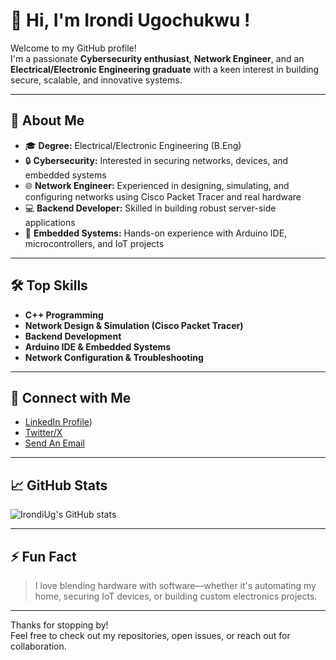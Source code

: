 # 👋 Hi, I'm Irondi Ugochukwu !

Welcome to my GitHub profile!  
I'm a passionate **Cybersecurity enthusiast**, **Network Engineer**, and an **Electrical/Electronic Engineering graduate** with a keen interest in building secure, scalable, and innovative systems.

---

## 🚀 About Me

- 🎓 **Degree:** Electrical/Electronic Engineering (B.Eng)
- 🔒 **Cybersecurity:** Interested in securing networks, devices, and embedded systems
- 🌐 **Network Engineer:** Experienced in designing, simulating, and configuring networks using Cisco Packet Tracer and real hardware
- 💻 **Backend Developer:** Skilled in building robust server-side applications
- 🤖 **Embedded Systems:** Hands-on experience with Arduino IDE, microcontrollers, and IoT projects

---

## 🛠️ Top Skills

- **C++ Programming**
- **Network Design & Simulation (Cisco Packet Tracer)**
- **Backend Development**
- **Arduino IDE & Embedded Systems**
- **Network Configuration & Troubleshooting**

---

## 🔗 Connect with Me

- [LinkedIn Profile](https://www.linkedin.com/in/ugochukwu-irondi-07483920b)) <!-- Add your LinkedIn URL here -->
- [Twitter/X](#) <!-- Add your Twitter/X URL here -->
- [Send An Email](irondiugochukwu48@gmail.com) <!-- Add your email or contact method -->

---

## 📈 GitHub Stats

![IrondiUg's GitHub stats](https://github-readme-stats.vercel.app/api?username=IrondiUg&show_icons=true&hide=prs&count_private=true&theme=radical)

---

## ⚡ Fun Fact

> I love blending hardware with software—whether it's automating my home, securing IoT devices, or building custom electronics projects.

---

Thanks for stopping by!  
Feel free to check out my repositories, open issues, or reach out for collaboration.
